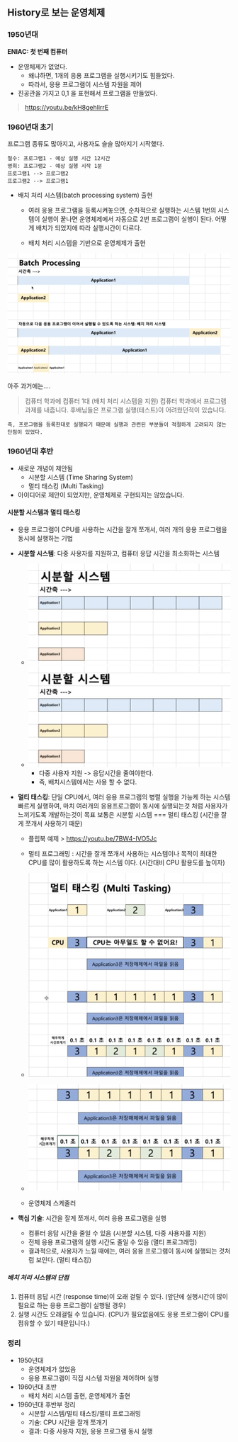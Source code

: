 ## History로 보는 운영체제


### 1950년대
**ENIAC: 첫 번째 컴퓨터**
* 운영체제가 없었다. 
    * 왜냐하면, 1개의 응용 프로그램을 실행시키기도 힘들었다.
    * 따라서, 응용 프로그램이 시스템 자원을 제어
* 진공관을 가지고 0,1 을 표현해서 프로그램을 만들었다.
  
> https://youtu.be/kH8gehlirrE

### 1960년대 초기
프로그램 종류도 많아지고, 사용자도 슬슬 많아지기 시작했다.

~~~
철수: 프로그램1 ‑ 예상 실행 시간 12시간
영희: 프로그램2 ‑ 예상 실행 시작 1분
프로그램1 ‑‑> 프로그램2
프로그램2 ‑‑> 프로그램1
~~~

* 배치 처리 시스템(batch processing system) 출현
    * 여러 응용 프로그램을 등록시켜놓으면, 순차적으로 실행하는 시스템
        1번의 시스템이 실행이 꿑나면 운영체제에서 자동으로 2번 프로그램이 실행이 된다.
        어떻게 배치가 되었지에 따라 실행시간이 다르다.

    * 배치 처리 시스템을 기반으로 운영체제가 출현

![batch processing](img/4-1.png)

아주 과거에는....
> 컴퓨터 학과에 컴퓨터 1대 (배치 처리 시스템을 지원)
    컴퓨터 학과에서 프로그램 과제를 내줍니다. 후배님들은 프로그램 실행(테스트)이 어려웠던적이 있습니다.

    즉, 프로그램을 등록한대로 실행되기 때문에 실행과 관련된 부분들이 적절하게 고려되지 않는 단점이 있었다.

### 1960년대 후반
* 새로운 개념이 제안됨
    * 시분할 시스템 (Time Sharing System)
    * 멀티 태스킹 (Multi Tasking)
* 아이디어로 제안이 되었지만, 운영체제로 구현되지는 않았습니다.

#### 시분할 시스템과 멀티 태스킹
* 응용 프로그램이 CPU를 사용하는 시간을 잘개 쪼개서, 여러 개의 응용 프로그램을 동시에 실행하는 기법
* **시분할 시스템**: 다중 사용자를 지원하고, 컴퓨터 응답 시간을 최소화하는 시스템
    * ![시분할 시스템](img/5-1.png)
    * ![시분할 시스템](img/5-1.png)
        * 다중 사용자 지원 -> 응답시간을 줄여야한다.
        * 즉, 배치시스템에서는 사용 할 수 없다.
  
* **멀티 태스킹**: 단일 CPU에서, 여러 응용 프로그램의 병렬 실행을 가능케 하는 시스템
    빠르게 실행하여, 마치 여러개의 응용프로그램이 동시에 실행되는것 처럼 사용자가 느끼기도록 개발하는것이 목표
    보통은 시분할 시스템 === 멀티 태스킹 (시간을 잘게 쪼개서 사용하기 때문)
    * 플립북 예제 > https://youtu.be/7BW4-IVO5Jc

    * 멀티 프로그래밍 : 시간을 잘개 쪼개서 사용하는 시스템이나 목적이 최대한 CPU를 많이 활용하도록 하는 시스템 이다. (시간대비 CPU 활용도를 높이자)
  
    * ![시분할 시스템](img/6-1.png)
    * ![시분할 시스템](img/6-2.png)
    * 운영체제 스케줄러

* **핵심 기술**: 시간을 잘게 쪼개서, 여러 응용 프로그램을 실행
    * 컴퓨터 응답 시간을 줄일 수 있음 (시분할 시스템, 다중 사용자를 지원)
    * 전체 응용 프로그램의 실행 시간도 줄일 수 있음 (멀티 프로그래밍)
    * 결과적으로, 사용자가 느낄 때에는, 여러 응용 프로그램이 동시에 실행되는 것처럼 보인다. (멀티 태스킹)

##### 배치 처리 시스템의 단점
1. 컴퓨터 응답 시간 (response time)이 오래 걸릴 수 있다. (앞단에 실행시간이 많이 필요로 하는 응용 프로그램이 실행될 경우)
2. 실행 시간도 오래걸릴 수 있습니다. (CPU가 필요없음에도 응용 프로그램이 CPU를 점유할 수 있기 때문입니다.)


### 정리
* 1950년대
    * 운영체제가 없었음
    * 응용 프로그램이 직접 시스템 자원을 제어하며 실행
* 1960년대 초반
    * 배치 처리 시스템 출현, 운영체제가 출현
* 1960년대 후반부 정리
    * 시분할 시스템/멀티 태스킹/멀티 프로그래밍
    * 기술: CPU 시간을 잘개 쪼개기
    * 결과: 다중 사용자 지원, 응용 프로그램 동시 실행
